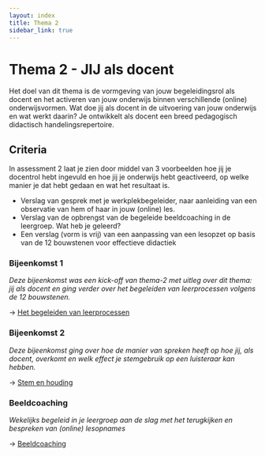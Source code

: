 ```yaml
---
layout: index
title: Thema 2
sidebar_link: true
---
```


# Thema 2 - JIJ als docent

Het doel van dit thema is de vormgeving van jouw begeleidingsrol als docent en het activeren van jouw onderwijs binnen verschillende (online) onderwijsvormen. Wat doe jij als docent in de uitvoering van jouw onderwijs en wat werkt daarin? Je ontwikkelt als docent een breed pedagogisch didactisch handelingsrepertoire.

## Criteria

In assessment 2 laat je zien door middel van 3 voorbeelden hoe jij je docentrol hebt ingevuld en hoe jij je onderwijs hebt geactiveerd, op welke manier je dat hebt gedaan en wat het resultaat is.

- Verslag van gesprek met je werkplekbegeleider, naar aanleiding van een observatie van hem of haar in jouw (online) les.
- Verslag van de opbrengst van de begeleide beeldcoaching in de leergroep. Wat heb je geleerd?
- Een verslag (vorm is vrij) van een aanpassing van een lesopzet op basis van de 12 bouwstenen voor effectieve didactiek

### Bijeenkomst 1

_Deze bijeenkomst was een kick-off van thema-2 met uitleg over dit thema: jij als docent en ging verder over het begeleiden van leerprocessen volgens de 12 bouwstenen._

→ [Het begeleiden van leerprocessen](../thema-2/bijeenkomst-1)

### Bijeenkomst 2

_Deze bijeenkomst ging over hoe de manier van spreken heeft op hoe jij, als docent, overkomt en welk effect je stemgebruik op een luisteraar kan hebben._

→ [Stem en houding](../thema-2/bijeenkomst-2)

### Beeldcoaching

_Wekelijks begeleid in je leergroep aan de slag met het terugkijken en bespreken van (online) lesopnames_

→ [Beeldcoaching](../thema-2/beeldcoaching)

